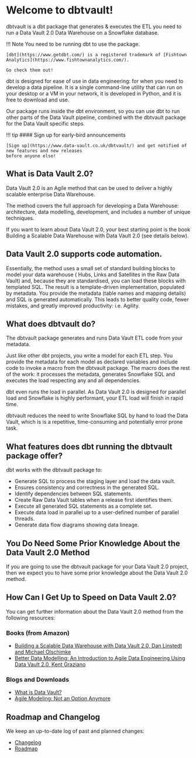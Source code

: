 # Welcome to dbtvault!
dbtvault is a dbt package that generates & executes the ETL you need to run a Data Vault 2.0 Data Warehouse
on a Snowflake database.

!!! Note
    You need to be running dbt to use the package.
    
    [dbt](https://www.getdbt.com/) is a registered trademark of [Fishtown Analytics](https://www.fishtownanalytics.com/).
    
    Go check them out!

dbt is designed for ease of use in data engineering: for when you need to develop a data pipeline. 
It is a single command-line utility that can run on your desktop or a VM in your network, it is developed in Python,
and it is free to download and use.

Our package runs inside the dbt environment, so you can use dbt to run other parts of the Data Vault pipeline, combined with the 
dbtvault package for the Data Vault specific steps.

!!! tip
    #### Sign up for early-bird announcements 

    [Sign up](https://www.data-vault.co.uk/dbtvault/) and get notified of new features and new releases 
    before anyone else!


## What is Data Vault 2.0?
Data Vault 2.0 is an Agile method that can be used to deliver a highly scalable enterprise Data Warehouse. 

The method covers the full approach for developing a Data Warehouse: architecture, data modelling, development, 
and includes a number of unique techniques. 

If you want to learn about Data Vault 2.0, your best starting point is the book Building a Scalable Data Warehouse with 
Data Vault 2.0 (see details below).

## Data Vault 2.0 supports code automation. 
Essentially, the method uses a small set of standard building blocks to model your data warehouse (
Hubs, Links and Satellites in the Raw Data Vault) and, because they are standardised, you can load these blocks with 
templated SQL. The result is a template-driven implementation, populated by metadata. 
You provide the metadata (table names and mapping details) and SQL is generated automatically. 
This leads to better quality code, fewer mistakes, and greatly improved productivity: i.e. Agility.

## What does dbtvault do?
The dbtvault package generates and runs Data Vault ETL code from your metadata. 

Just like other dbt projects, you write a model for each ETL step. You provide the metadata for each model as declared 
variables and include code to invoke a macro from the dbtvault package. 
The macro does the rest of the work: it processes the metadata, generates Snowflake SQL and executes the load 
respecting any and all dependencies. 

dbt even runs the load in parallel. As Data Vault 2.0 is designed for parallel load and Snowflake is highly performant, 
your ETL load will finish in rapid time. 

dbtvault reduces the need to write Snowflake SQL by hand to load the Data Vault, which is is a repetitive, time-consuming 
and potentially error prone task.


## What features does dbt running the dbtvault package offer?
dbt works with the dbtvault package to:

- Generate SQL to process the staging layer and load the data vault.
- Ensures consistency and correctness in the generated SQL.
- Identify dependencies between SQL statements.
- Create Raw Data Vault tables when a release first identifies them.
- Execute all generated SQL statements as a complete set.
- Execute data load in parallel up to a user-defined number of parallel threads.
- Generate data flow diagrams showing data lineage.

## You Do Need Some Prior Knowledge About the Data Vault 2.0 Method
If you are going to use the dbtvault package for your Data Vault 2.0 project, then we expect you to have some prior 
knowledge about the Data Vault 2.0 method.

## How Can I Get Up to Speed on Data Vault 2.0?
You can get further information about the Data Vault 2.0 method from the following resources:

### Books (from Amazon)

- [Building a Scalable Data Warehouse with Data Vault 2.0, Dan Linstedt and Michael Olschimke](https://www.amazon.co.uk/Building-Scalable-Data-Warehouse-Vault-ebook/dp/B015KKYFGO/)
- [Better Data Modelling: An Introduction to Agile Data Engineering Using Data Vault 2.0, Kent Graziano](https://www.amazon.co.uk/Better-Data-Modeling-Introduction-Engineering-ebook/dp/B018BREV1C)

### Blogs and Downloads

- [What is Data Vault?](https://www.data-vault.co.uk/what-is-data-vault/)
- [Agile Modeling: Not an Option Anymore](https://www.vertabelo.com/blog/data-vault-series-agile-modeling-not-an-option-anymore/)

## Roadmap and Changelog

We keep an up-to-date log of past and planned changes:

- [Changelog](changelog.md)
- [Roadmap](roadmap.md)